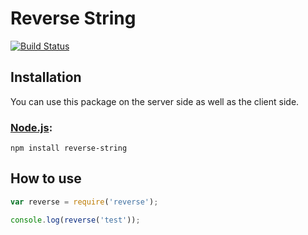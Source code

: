 # Reverse String

[![Build Status](https://travis-ci.org/cedced19/reverse-string.svg)](https://travis-ci.org/cedced19/reverse-string)

## Installation

You can use this package on the server side as well as the client side.

### [Node.js](http://nodejs.org/):

```
npm install reverse-string
```


## How to use

~~~ javascript
var reverse = require('reverse');

console.log(reverse('test'));
~~~